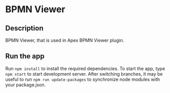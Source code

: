 # BPMN Viewer

## Description

BPMN Viewer, that is used in Apex BPMN Viewer plugin.

## Run the app

Run ``npm install`` to install the required dependencies. 
To start the app, type ``npm start`` to start development server. After switching branches, it may be useful to run ``npm run update-packages`` to synchronize node modules with your package.json.